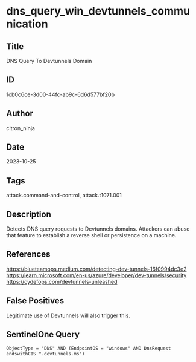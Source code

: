 # dns_query_win_devtunnels_communication

## Title
DNS Query To Devtunnels Domain

## ID
1cb0c6ce-3d00-44fc-ab9c-6d6d577bf20b

## Author
citron_ninja

## Date
2023-10-25

## Tags
attack.command-and-control, attack.t1071.001

## Description
Detects DNS query requests to Devtunnels domains. Attackers can abuse that feature to establish a reverse shell or persistence on a machine.


## References
https://blueteamops.medium.com/detecting-dev-tunnels-16f0994dc3e2
https://learn.microsoft.com/en-us/azure/developer/dev-tunnels/security
https://cydefops.com/devtunnels-unleashed

## False Positives
Legitimate use of Devtunnels will also trigger this.

## SentinelOne Query
```
ObjectType = "DNS" AND (EndpointOS = "windows" AND DnsRequest endswithCIS ".devtunnels.ms")

```